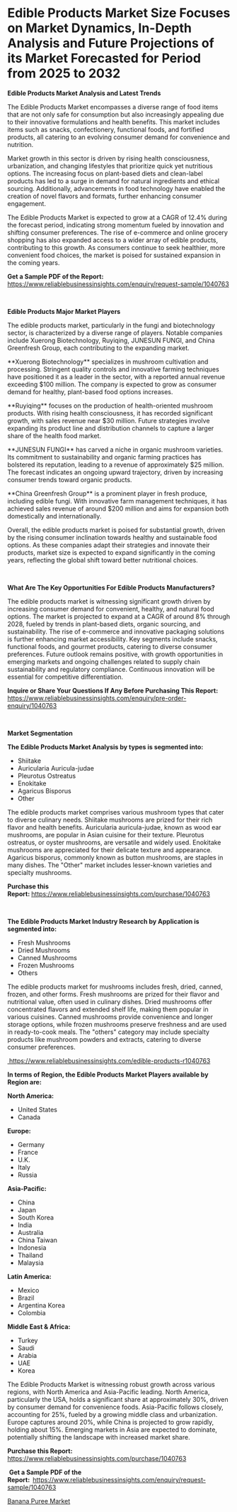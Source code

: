 <p><h1>Edible Products Market Size Focuses on Market Dynamics, In-Depth Analysis and Future Projections of its Market Forecasted for Period from 2025 to 2032</h1></p><p><strong>Edible Products Market Analysis and Latest Trends</strong></p>
<p><p>The Edible Products Market encompasses a diverse range of food items that are not only safe for consumption but also increasingly appealing due to their innovative formulations and health benefits. This market includes items such as snacks, confectionery, functional foods, and fortified products, all catering to an evolving consumer demand for convenience and nutrition.</p><p>Market growth in this sector is driven by rising health consciousness, urbanization, and changing lifestyles that prioritize quick yet nutritious options. The increasing focus on plant-based diets and clean-label products has led to a surge in demand for natural ingredients and ethical sourcing. Additionally, advancements in food technology have enabled the creation of novel flavors and formats, further enhancing consumer engagement.</p><p>The Edible Products Market is expected to grow at a CAGR of 12.4% during the forecast period, indicating strong momentum fueled by innovation and shifting consumer preferences. The rise of e-commerce and online grocery shopping has also expanded access to a wider array of edible products, contributing to this growth. As consumers continue to seek healthier, more convenient food choices, the market is poised for sustained expansion in the coming years.</p></p>
<p><strong>Get a Sample PDF of the Report:&nbsp;</strong> <a href="https://www.reliablebusinessinsights.com/enquiry/request-sample/1040763?utm_campaign=3003&utm_medium=2&utm_source=Github&utm_content=ia&utm_term=07042025&utm_id=edible-products">https://www.reliablebusinessinsights.com/enquiry/request-sample/1040763</a></p>
<p>&nbsp;</p>
<p><strong>Edible Products Major Market Players</strong></p>
<p><p>The edible products market, particularly in the fungi and biotechnology sector, is characterized by a diverse range of players. Notable companies include Xuerong Biotechnology, Ruyiqing, JUNESUN FUNGI, and China Greenfresh Group, each contributing to the expanding market.</p><p>**Xuerong Biotechnology** specializes in mushroom cultivation and processing. Stringent quality controls and innovative farming techniques have positioned it as a leader in the sector, with a reported annual revenue exceeding $100 million. The company is expected to grow as consumer demand for healthy, plant-based food options increases.</p><p>**Ruyiqing** focuses on the production of health-oriented mushroom products. With rising health consciousness, it has recorded significant growth, with sales revenue near $30 million. Future strategies involve expanding its product line and distribution channels to capture a larger share of the health food market.</p><p>**JUNESUN FUNGI** has carved a niche in organic mushroom varieties. Its commitment to sustainability and organic farming practices has bolstered its reputation, leading to a revenue of approximately $25 million. The forecast indicates an ongoing upward trajectory, driven by increasing consumer trends toward organic products.</p><p>**China Greenfresh Group** is a prominent player in fresh produce, including edible fungi. With innovative farm management techniques, it has achieved sales revenue of around $200 million and aims for expansion both domestically and internationally.</p><p>Overall, the edible products market is poised for substantial growth, driven by the rising consumer inclination towards healthy and sustainable food options. As these companies adapt their strategies and innovate their products, market size is expected to expand significantly in the coming years, reflecting the global shift toward better nutritional choices.</p></p>
<p>&nbsp;</p>
<p><strong>What Are The Key Opportunities For Edible Products Manufacturers?</strong></p>
<p><p>The edible products market is witnessing significant growth driven by increasing consumer demand for convenient, healthy, and natural food options. The market is projected to expand at a CAGR of around 8% through 2028, fueled by trends in plant-based diets, organic sourcing, and sustainability. The rise of e-commerce and innovative packaging solutions is further enhancing market accessibility. Key segments include snacks, functional foods, and gourmet products, catering to diverse consumer preferences. Future outlook remains positive, with growth opportunities in emerging markets and ongoing challenges related to supply chain sustainability and regulatory compliance. Continuous innovation will be essential for competitive differentiation.</p></p>
<p><strong>Inquire or Share Your Questions If Any Before Purchasing This Report:</strong> <a href="https://www.reliablebusinessinsights.com/enquiry/pre-order-enquiry/1040763?utm_campaign=3003&utm_medium=2&utm_source=Github&utm_content=ia&utm_term=07042025&utm_id=edible-products">https://www.reliablebusinessinsights.com/enquiry/pre-order-enquiry/1040763</a></p>
<p>&nbsp;</p>
<p><strong>Market Segmentation</strong></p>
<p><strong>The Edible Products Market Analysis by types is segmented into:</strong></p>
<p><ul><li>Shiitake</li><li>Auricularia Auricula-judae</li><li>Pleurotus Ostreatus</li><li>Enokitake</li><li>Agaricus Bisporus</li><li>Other</li></ul></p>
<p><p>The edible products market comprises various mushroom types that cater to diverse culinary needs. Shiitake mushrooms are prized for their rich flavor and health benefits. Auricularia auricula-judae, known as wood ear mushrooms, are popular in Asian cuisine for their texture. Pleurotus ostreatus, or oyster mushrooms, are versatile and widely used. Enokitake mushrooms are appreciated for their delicate texture and appearance. Agaricus bisporus, commonly known as button mushrooms, are staples in many dishes. The "Other" market includes lesser-known varieties and specialty mushrooms.</p></p>
<p><strong>Purchase this Report:&nbsp;</strong><a href="https://www.reliablebusinessinsights.com/purchase/1040763?utm_campaign=3003&utm_medium=2&utm_source=Github&utm_content=ia&utm_term=07042025&utm_id=edible-products">https://www.reliablebusinessinsights.com/purchase/1040763</a></p>
<p>&nbsp;</p>
<p><strong>The Edible Products Market Industry Research by Application is segmented into:</strong></p>
<p><ul><li>Fresh Mushrooms</li><li>Dried Mushrooms</li><li>Canned Mushrooms</li><li>Frozen Mushrooms</li><li>Others</li></ul></p>
<p><p>The edible products market for mushrooms includes fresh, dried, canned, frozen, and other forms. Fresh mushrooms are prized for their flavor and nutritional value, often used in culinary dishes. Dried mushrooms offer concentrated flavors and extended shelf life, making them popular in various cuisines. Canned mushrooms provide convenience and longer storage options, while frozen mushrooms preserve freshness and are used in ready-to-cook meals. The "others" category may include specialty products like mushroom powders and extracts, catering to diverse consumer preferences.</p></p>
<p><a href="https://www.reliablebusinessinsights.com/edible-products-r1040763?utm_campaign=3003&utm_medium=2&utm_source=Github&utm_content=ia&utm_term=07042025&utm_id=edible-products">&nbsp;https://www.reliablebusinessinsights.com/edible-products-r1040763</a></p>
<p><strong>In terms of Region, the Edible Products Market Players available by Region are:</strong></p>
<p>
    <p> <strong> North America: </strong>
        <ul>
            <li>United States</li>
            <li>Canada</li>
        </ul>
        </p> 
    <p> <strong> Europe: </strong>
        <ul>
            <li>Germany</li>
            <li>France</li>
            <li>U.K.</li>
            <li>Italy</li>
            <li>Russia</li>
        </ul>
        </p> 
    <p> <strong> Asia-Pacific: </strong>
        <ul>
            <li>China</li>
            <li>Japan</li>
            <li>South Korea</li>
            <li>India</li>
            <li>Australia</li>
            <li>China Taiwan</li>
            <li>Indonesia</li>
            <li>Thailand</li>
            <li>Malaysia</li>
        </ul>
        </p> 
    <p> <strong> Latin America: </strong>
        <ul>
            <li>Mexico</li>
            <li>Brazil</li>
            <li>Argentina Korea</li>
            <li>Colombia</li>
        </ul>
        </p> 
    <p> <strong> Middle East & Africa: </strong>
        <ul>
            <li>Turkey</li>
            <li>Saudi</li>
            <li>Arabia</li>
            <li>UAE</li>
            <li>Korea</li>
        </ul>
    </p>
    </p>
<p><p>The Edible Products Market is witnessing robust growth across various regions, with North America and Asia-Pacific leading. North America, particularly the USA, holds a significant share at approximately 30%, driven by consumer demand for convenience foods. Asia-Pacific follows closely, accounting for 25%, fueled by a growing middle class and urbanization. Europe captures around 20%, while China is projected to grow rapidly, holding about 15%. Emerging markets in Asia are expected to dominate, potentially shifting the landscape with increased market share.</p></p>
<p><strong>Purchase this Report: </strong><a href="https://www.reliablebusinessinsights.com/purchase/1040763?utm_campaign=3003&utm_medium=2&utm_source=Github&utm_content=ia&utm_term=07042025&utm_id=edible-products">https://www.reliablebusinessinsights.com/purchase/1040763</a></p>
<p>&nbsp;<strong>Get a Sample PDF of the Report:&nbsp;&nbsp;</strong><a href="https://www.reliablebusinessinsights.com/enquiry/request-sample/1040763?utm_campaign=3003&utm_medium=2&utm_source=Github&utm_content=ia&utm_term=07042025&utm_id=edible-products">https://www.reliablebusinessinsights.com/enquiry/request-sample/1040763</a></p>
<p><strong></strong></p>
<p><p><a href="https://github.com/briandahm87/Market-Research-Report-List-1/blob/main/banana-puree-market.md?utm_campaign=3003&utm_medium=2&utm_source=Github&utm_content=ia&utm_term=07042025&utm_id=edible-products">Banana Puree Market</a></p></p>